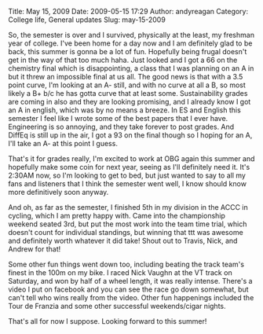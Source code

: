 Title: May 15, 2009
Date: 2009-05-15 17:29
Author: andyreagan
Category: College life, General updates
Slug: may-15-2009

So, the semester is over and I survived, physically at the least, my
freshman year of college. I've been home for a day now and I am
definitely glad to be back, this summer is gonna be a lot of fun.
Hopefully being frugal doesn't get in the way of that too much haha.
Just looked and I got a 66 on the chemistry final which is disappointing,
a class that I was planning on an A in but it threw an impossible final
at us all. The good news is that with a 3.5 point curve, I'm looking at
an A- still, and with no curve at all a B, so most likely a B+ b/c he
has gotta curve that at least some. Sustainability grades are coming in
also and they are looking promising, and I already know I got an A in
english, which was by no means a breeze. In ES and English this semester
I feel like I wrote some of the best papers that I ever have.
Engineering is so annoying, and they take forever to post grades. And
DiffEq is still up in the air, I got a 93 on the final though so I
hoping for an A, I'll take an A- at this point I guess.

That's it for grades really, I'm excited to work at OBG again this
summer and hopefully make some coin for next year, seeing as I'll
definitely need it. It's 2:30AM now, so I'm looking to get to bed, but
just wanted to say to all my fans and listeners that I think the
semester went well, I know should know more definitively soon anyway.

And oh, as far as the semester, I finished 5th in my division in the
ACCC in cycling, which I am pretty happy with. Came into the
championship weekend seated 3rd, but put the most work into the team
time trial, which doesn't count for individual standings, but winning
that ttt was awesome and definitely worth whatever it did take! Shout
out to Travis, Nick, and Andrew for that!

Some other fun things went down too, including beating the track team's
finest in the 100m on my bike. I raced Nick Vaughn at the VT track on
Saturday, and won by half of a wheel length, it was really intense.
There's a video I put on facebook and you can see the race go down
somewhat, but can't tell who wins really from the video. Other fun
happenings included the Tour de Franzia and some other successful
weekends/cigar nights.

That's all for now I suppose. Looking forward to this summer!
